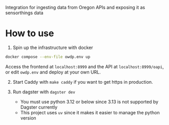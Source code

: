 Integration for ingesting data from Oregon APIs and exposing it as sensorthings data

# How to use

1. Spin up the infrastructure with docker

```sh
docker compose --env-file owdp.env up
```

Access the frontend at `localhost:8999` and the API at `localhost:8999/oapi`,
or edit `owdp.env` and deploy at your own URL.

2. Start Caddy with `make caddy` if you want to get https in production.

3. Run dagster with `dagster dev`
   - You must use python 3.12 or below since 3.13 is not supported by Dagster currently
   - This project uses `uv` since it makes it easier to manage the python version
